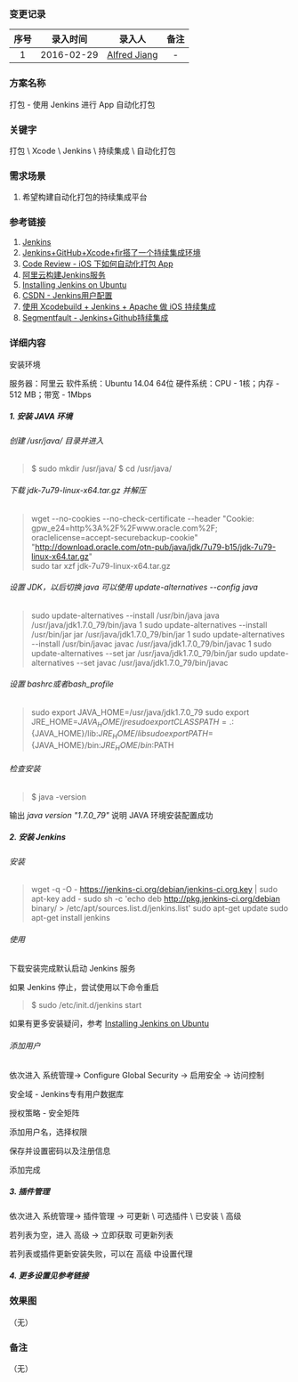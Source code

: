 ### 变更记录

| 序号 | 录入时间 | 录入人 | 备注 |
|:--------:|:--------:|:--------:|:--------:|
| 1 | 2016-02-29 | [Alfred Jiang](https://github.com/viktyz) | - |

### 方案名称

打包 - 使用 Jenkins 进行 App 自动化打包

### 关键字

打包 \ Xcode \ Jenkins \ 持续集成 \ 自动化打包

### 需求场景

1. 希望构建自动化打包的持续集成平台

### 参考链接

1. [Jenkins](http://jenkins-ci.org/)
2. [Jenkins+GitHub+Xcode+fir搭了一个持续集成环境](http://xuanyiliu.com/chixujicheng/)
3. [Code Review - iOS 下如何自动化打包 App](http://reviewcode.cn/article.html?reviewId=11)
4. [阿里云构建Jenkins服务](https://yq.aliyun.com/articles/6652)
5. [Installing Jenkins on Ubuntu](https://wiki.jenkins-ci.org/display/JENKINS/Installing+Jenkins+on+Ubuntu?spm=5176.blog6652.yqblogcon1.6.mr89fQ)
6. [CSDN - Jenkins用户配置](http://blog.csdn.net/ruisheng_412/article/details/8083035)
7. [使用 Xcodebuild + Jenkins + Apache 做 iOS 持续集成](http://rannie.github.io/ios/2014/12/29/xcodebuild-jenkins-ci.html)
8. [Segmentfault - Jenkins+Github持续集成](https://segmentfault.com/a/1190000004640060)

### 详细内容

安装环境

服务器：阿里云
软件系统：Ubuntu 14.04 64位
硬件系统：CPU - 1核；内存 - 512 MB；带宽 - 1Mbps

##### 1. 安装 JAVA 环境

###### 创建 /usr/java/ 目录并进入

>$ sudo mkdir /usr/java/
>$ cd /usr/java/

###### 下载 jdk-7u79-linux-x64.tar.gz 并解压

> wget --no-cookies --no-check-certificate --header "Cookie: gpw_e24=http%3A%2F%2Fwww.oracle.com%2F; oraclelicense=accept-securebackup-cookie" "http://download.oracle.com/otn-pub/java/jdk/7u79-b15/jdk-7u79-linux-x64.tar.gz"  
> sudo tar xzf jdk-7u79-linux-x64.tar.gz

###### 设置 JDK，以后切换 java 可以使用 *update-alternatives --config java*

> sudo update-alternatives --install /usr/bin/java java /usr/java/jdk1.7.0_79/bin/java 1
> sudo update-alternatives --install /usr/bin/jar jar /usr/java/jdk1.7.0_79/bin/jar 1
> sudo update-alternatives --install /usr/bin/javac javac /usr/java/jdk1.7.0_79/bin/javac 1
> sudo update-alternatives --set jar /usr/java/jdk1.7.0_79/bin/jar
> sudo update-alternatives --set javac /usr/java/jdk1.7.0_79/bin/javac

###### 设置 bashrc或者bash_profile

> sudo export JAVA_HOME=/usr/java/jdk1.7.0_79
> sudo export JRE_HOME=${JAVA_HOME}/jre
> sudo export CLASSPATH=.:${JAVA_HOME}/lib:${JRE_HOME}/lib
> sudo export PATH=${JAVA_HOME}/bin:${JRE_HOME}/bin:$PATH

###### 检查安装

> $ java -version

输出 *java version "1.7.0_79"* 说明 JAVA 环境安装配置成功

##### 2. 安装 Jenkins

###### 安装

> wget -q -O - https://jenkins-ci.org/debian/jenkins-ci.org.key | sudo apt-key add -
> sudo sh -c 'echo deb http://pkg.jenkins-ci.org/debian binary/ > /etc/apt/sources.list.d/jenkins.list'
> sudo apt-get update
> sudo apt-get install jenkins

###### 使用

下载安装完成默认启动 Jenkins 服务

如果 Jenkins 停止，尝试使用以下命令重启

>$ sudo /etc/init.d/jenkins start

如果有更多安装疑问，参考 [Installing Jenkins on Ubuntu](https://wiki.jenkins-ci.org/display/JENKINS/Installing+Jenkins+on+Ubuntu?spm=5176.blog6652.yqblogcon1.6.mr89fQ)

###### 添加用户

依次进入 系统管理-> Configure Global Security -> 启用安全 -> 访问控制

安全域 - Jenkins专有用户数据库

授权策略 - 安全矩阵

添加用户名，选择权限

保存并设置密码以及注册信息

添加完成

##### 3. 插件管理

依次进入 系统管理-> 插件管理 -> 可更新 \ 可选插件 \ 已安装 \ 高级

若列表为空，进入 高级 -> 立即获取 可更新列表

若列表或插件更新安装失败，可以在 高级 中设置代理

##### 4. 更多设置见参考链接

### 效果图
（无）

### 备注
（无）
